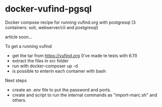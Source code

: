 # docker-vufind-pgsql
Docker compose recipe for running vufind.org with postgresql (3 containers: solr, webserver/cli and postgresql) 

article soon... 


To get a running vufind 

- get the tar from https://vufind.org (I've made te tests with 6.11)
- extract the files in src folder 
- run with docker-composer up -d 
- is possible to enterin each container with bash 

Next steps

- create an .env file to put the password and ports.
- create and script to run the internal commands as "import-marc.sh" and others.


